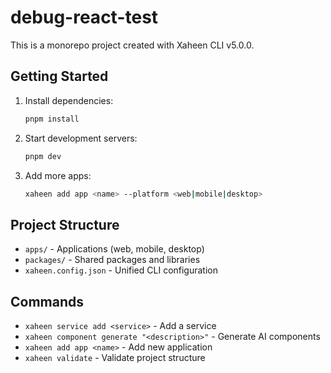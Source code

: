 # debug-react-test

This is a monorepo project created with Xaheen CLI v5.0.0.

## Getting Started

1. Install dependencies:
   ```bash
   pnpm install
   ```

2. Start development servers:
   ```bash
   pnpm dev
   ```

3. Add more apps:
   ```bash
   xaheen add app <name> --platform <web|mobile|desktop>
   ```

## Project Structure

- `apps/` - Applications (web, mobile, desktop)
- `packages/` - Shared packages and libraries
- `xaheen.config.json` - Unified CLI configuration

## Commands

- `xaheen service add <service>` - Add a service
- `xaheen component generate "<description>"` - Generate AI components
- `xaheen add app <name>` - Add new application
- `xaheen validate` - Validate project structure
